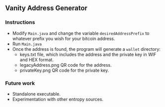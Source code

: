 ## Vanity Address Generator

### Instructions
* Modify `Main.java` and change the variable `desiredAddressPrefix` to whatever prefix you wish for your bitcoin address. 
* Run `Main.java`
* Once the address is found, the program will generate a `wallet` directory:
  * keys.txt file, which includes the address and the private key in WIF and HEX format.
  * legacyAddress.png QR code for the address.
  * privateKey.png QR code for the private key.

### Future work
* Standalone executable.
* Experimentation with other entropy sources.